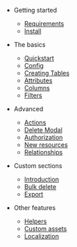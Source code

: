 - Getting started

  - [Requirements](en/install/requirements.md)
  - [Install](en/install/install.md)

- The basics

  - [Quickstart](en/basics/quickstart.md)
  - [Config](en/basics/config.md)
  - [Creating Tables](en/basics/table-components.md)
  - [Attributes](en/basics/attributes.md)
  - [Columns](en/basics/columns.md)
  - [Filters](en/basics/filters.md)

- Advanced

  - [Actions](en/advanced/actions.md)
  - [Delete Modal](en/advanced/delete-dialog.md)
  - [Authorization](en/advanced/authorization.md)
  - [New resources](en/advanced/new-resources.md)
  - [Relationships](en/advanced/relationships.md)

- Custom sections

  - [Introduction](en/sections/introduction.md)
  - [Bulk delete](en/sections/bulk-delete.md)
  - [Export](en/sections/export.md)

- Other features
  
  - [Helpers](en/others/helpers.md)
  - [Custom assets](en/others/custom-assets.md)
  - [Localization](en/others/localization.md)
